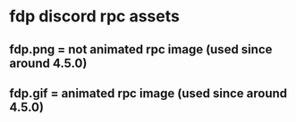 # fdp discord rpc assets
## fdp.png = not animated rpc image (used since around 4.5.0)
## fdp.gif = animated rpc image (used since around 4.5.0)